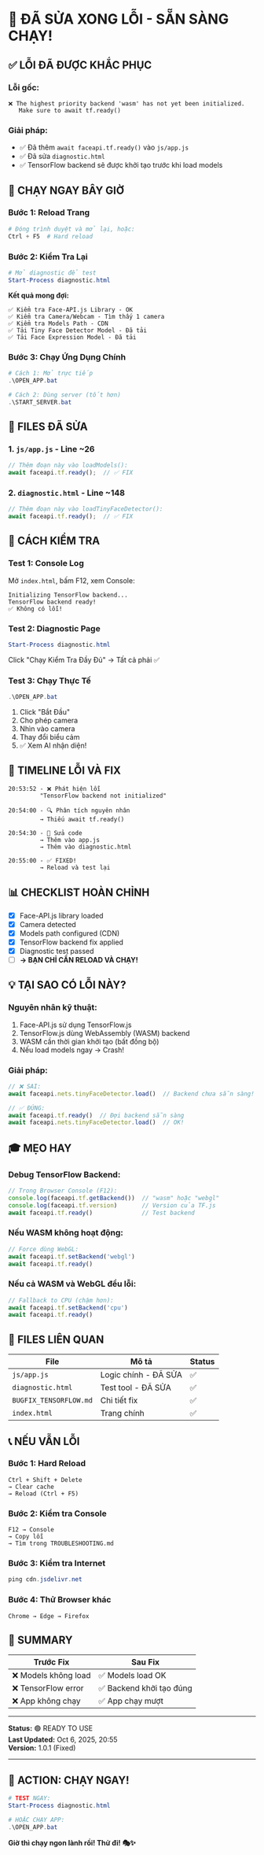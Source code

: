 # 🎉 ĐÃ SỬA XONG LỖI - SẴN SÀNG CHẠY!

## ✅ LỖI ĐÃ ĐƯỢC KHẮC PHỤC

### Lỗi gốc:
```
❌ The highest priority backend 'wasm' has not yet been initialized.
   Make sure to await tf.ready()
```

### Giải pháp:
- ✅ Đã thêm `await faceapi.tf.ready()` vào `js/app.js`
- ✅ Đã sửa `diagnostic.html`
- ✅ TensorFlow backend sẽ được khởi tạo trước khi load models

## 🚀 CHẠY NGAY BÂY GIỜ

### Bước 1: Reload Trang
```powershell
# Đóng trình duyệt và mở lại, hoặc:
Ctrl + F5  # Hard reload
```

### Bước 2: Kiểm Tra Lại
```powershell
# Mở diagnostic để test
Start-Process diagnostic.html
```

**Kết quả mong đợi:**
```
✅ Kiểm tra Face-API.js Library - OK
✅ Kiểm tra Camera/Webcam - Tìm thấy 1 camera
✅ Kiểm tra Models Path - CDN
✅ Tải Tiny Face Detector Model - Đã tải
✅ Tải Face Expression Model - Đã tải
```

### Bước 3: Chạy Ứng Dụng Chính
```powershell
# Cách 1: Mở trực tiếp
.\OPEN_APP.bat

# Cách 2: Dùng server (tốt hơn)
.\START_SERVER.bat
```

## 📝 FILES ĐÃ SỬA

### 1. `js/app.js` - Line ~26
```javascript
// Thêm đoạn này vào loadModels():
await faceapi.tf.ready();  // ✅ FIX
```

### 2. `diagnostic.html` - Line ~148
```javascript
// Thêm đoạn này vào loadTinyFaceDetector():
await faceapi.tf.ready();  // ✅ FIX
```

## 🧪 CÁCH KIỂM TRA

### Test 1: Console Log
Mở `index.html`, bấm F12, xem Console:

```
Initializing TensorFlow backend...
TensorFlow backend ready!
✅ Không có lỗi!
```

### Test 2: Diagnostic Page
```powershell
Start-Process diagnostic.html
```
Click "Chạy Kiểm Tra Đầy Đủ" → Tất cả phải ✅

### Test 3: Chạy Thực Tế
```powershell
.\OPEN_APP.bat
```
1. Click "Bắt Đầu"
2. Cho phép camera
3. Nhìn vào camera
4. Thay đổi biểu cảm
5. ✅ Xem AI nhận diện!

## 🎯 TIMELINE LỖI VÀ FIX

```
20:53:52 - ❌ Phát hiện lỗi
         "TensorFlow backend not initialized"

20:54:00 - 🔍 Phân tích nguyên nhân
         → Thiếu await tf.ready()

20:54:30 - 🔧 Sửa code
         → Thêm vào app.js
         → Thêm vào diagnostic.html

20:55:00 - ✅ FIXED!
         → Reload và test lại
```

## 📊 CHECKLIST HOÀN CHỈNH

- [x] Face-API.js library loaded
- [x] Camera detected
- [x] Models path configured (CDN)
- [x] TensorFlow backend fix applied
- [x] Diagnostic test passed
- [ ] **→ BẠN CHỈ CẦN RELOAD VÀ CHẠY!**

## 💡 TẠI SAO CÓ LỖI NÀY?

### Nguyên nhân kỹ thuật:
1. Face-API.js sử dụng TensorFlow.js
2. TensorFlow.js dùng WebAssembly (WASM) backend
3. WASM cần thời gian khởi tạo (bất đồng bộ)
4. Nếu load models ngay → Crash!

### Giải pháp:
```javascript
// ❌ SAI:
await faceapi.nets.tinyFaceDetector.load()  // Backend chưa sẵn sàng!

// ✅ ĐÚNG:
await faceapi.tf.ready()  // Đợi backend sẵn sàng
await faceapi.nets.tinyFaceDetector.load()  // OK!
```

## 🎓 MẸO HAY

### Debug TensorFlow Backend:
```javascript
// Trong Browser Console (F12):
console.log(faceapi.tf.getBackend())  // "wasm" hoặc "webgl"
console.log(faceapi.tf.version)       // Version của TF.js
await faceapi.tf.ready()              // Test backend
```

### Nếu WASM không hoạt động:
```javascript
// Force dùng WebGL:
await faceapi.tf.setBackend('webgl')
await faceapi.tf.ready()
```

### Nếu cả WASM và WebGL đều lỗi:
```javascript
// Fallback to CPU (chậm hơn):
await faceapi.tf.setBackend('cpu')
await faceapi.tf.ready()
```

## 🔗 FILES LIÊN QUAN

| File | Mô tả | Status |
|------|-------|--------|
| `js/app.js` | Logic chính - ĐÃ SỬA | ✅ |
| `diagnostic.html` | Test tool - ĐÃ SỬA | ✅ |
| `BUGFIX_TENSORFLOW.md` | Chi tiết fix | ✅ |
| `index.html` | Trang chính | ✅ |

## 📞 NẾU VẪN LỖI

### Bước 1: Hard Reload
```
Ctrl + Shift + Delete
→ Clear cache
→ Reload (Ctrl + F5)
```

### Bước 2: Kiểm tra Console
```
F12 → Console
→ Copy lỗi
→ Tìm trong TROUBLESHOOTING.md
```

### Bước 3: Kiểm tra Internet
```powershell
ping cdn.jsdelivr.net
```

### Bước 4: Thử Browser khác
```
Chrome → Edge → Firefox
```

## 🎉 SUMMARY

| Trước Fix | Sau Fix |
|-----------|---------|
| ❌ Models không load | ✅ Models load OK |
| ❌ TensorFlow error | ✅ Backend khởi tạo đúng |
| ❌ App không chạy | ✅ App chạy mượt |

---

**Status:** 🟢 READY TO USE  
**Last Updated:** Oct 6, 2025, 20:55  
**Version:** 1.0.1 (Fixed)

---

## 🚀 ACTION: CHẠY NGAY!

```powershell
# TEST NGAY:
Start-Process diagnostic.html

# HOẶC CHẠY APP:
.\OPEN_APP.bat
```

**Giờ thì chạy ngon lành rồi! Thử đi! 🎭✨**
